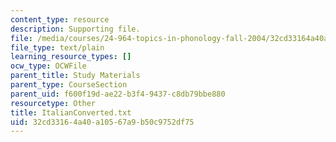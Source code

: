 ```yaml
---
content_type: resource
description: Supporting file.
file: /media/courses/24-964-topics-in-phonology-fall-2004/32cd33164a40a10567a9b50c9752df75_ItalianConverted.txt
file_type: text/plain
learning_resource_types: []
ocw_type: OCWFile
parent_title: Study Materials
parent_type: CourseSection
parent_uid: f600f19d-ae22-b3f4-9437-c8db79bbe880
resourcetype: Other
title: ItalianConverted.txt
uid: 32cd3316-4a40-a105-67a9-b50c9752df75
---
```

